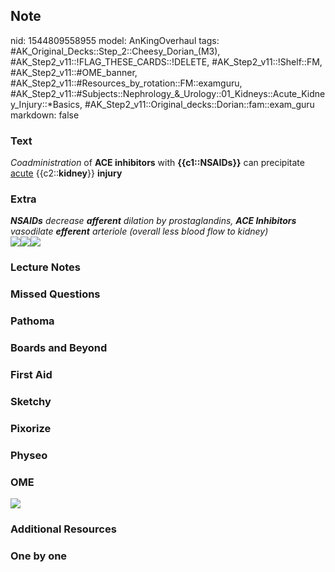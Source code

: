 ## Note
nid: 1544809558955
model: AnKingOverhaul
tags: #AK_Original_Decks::Step_2::Cheesy_Dorian_(M3), #AK_Step2_v11::!FLAG_THESE_CARDS::!DELETE, #AK_Step2_v11::!Shelf::FM, #AK_Step2_v11::#OME_banner, #AK_Step2_v11::#Resources_by_rotation::FM::examguru, #AK_Step2_v11::#Subjects::Nephrology_&_Urology::01_Kidneys::Acute_Kidney_Injury::*Basics, #AK_Step2_v11::Original_decks::Dorian::fam::exam_guru
markdown: false

### Text
<i>Coadministration</i> of <b>ACE inhibitors</b> with
<b>{{c1::NSAIDs}}</b> can precipitate <u>acute</u>
{{c2::<b>kidney</b>}} <b>injury</b>

### Extra
<div>
  <i><b>NSAIDs</b> decrease <b>afferent</b> dilation by
  prostaglandins, <b>ACE Inhibitors</b> vasodilate <b>efferent</b>
  arteriole (overall less blood flow to kidney)</i>
</div><img src="paste-345886601249258.jpg"><img src=
"paste-23377506993128.jpg"><i><img src=
"paste-591086284177409.jpg"></i>

### Lecture Notes


### Missed Questions


### Pathoma


### Boards and Beyond


### First Aid


### Sketchy


### Pixorize


### Physeo


### OME
<div class="ome-widget">
  <a href="https://onlinemeded.org?ref=anki"><img src=
  "_OME_AnkiFlashcards_General_4.png"></a>
</div>

### Additional Resources


### One by one

